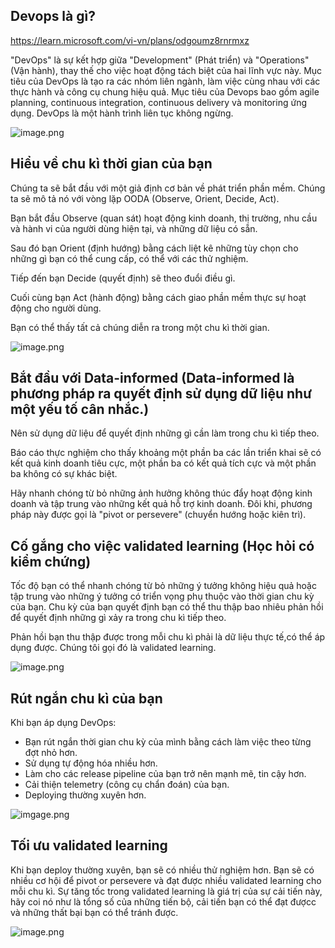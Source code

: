 ## Devops là gì?
https://learn.microsoft.com/vi-vn/plans/odgoumz8rnrmxz

"DevOps" là sự kết hợp giữa "Development" (Phát triển) và "Operations" (Vận hành), thay thế cho việc hoạt động tách biệt của hai lĩnh vực này. Mục tiêu của DevOps là tạo ra các nhóm liên ngành, làm việc cùng nhau với các thực hành và công cụ chung hiệu quả. Mục tiêu của Devops bao gồm agile planning, continuous integration, continuous delivery và monitoring ứng dụng. DevOps là một hành trình liên tục không ngừng.

![image.png](https://learn.microsoft.com/vi-vn/training/wwl-azure/introduction-to-devops/media/devops-cycle-98924900-a8ba6dc4.png)

## Hiểu về chu kì thời gian của bạn

Chúng ta sẽ bắt đầu với một giả định cơ bản về phát triển phần mềm. Chúng ta sẽ mô tả nó với vòng lặp OODA (Observe, Orient, Decide, Act).

Bạn bắt đầu Observe (quan sát) hoạt động kinh doanh, thị trường, nhu cầu và hành vi của người dùng hiện tại, và những dữ liệu có sẵn.

Sau đó bạn Orient (định hướng) bằng cách liệt kê những tùy chọn cho những gì bạn có thể cung cấp, có thể với các thử nghiệm.

Tiếp đến bạn Decide (quyết định) sẽ theo đuổi điều gì.

Cuối cùng bạn Act (hành động) bằng cách giao phần mềm thực sự hoạt động cho người dùng.

Bạn có thể thấy tất cả chúng diễn ra trong một chu kì thời gian.

![image.png](https://learn.microsoft.com/vi-vn/training/wwl-azure/introduction-to-devops/media/devops-road-3eb79373-55826718.png)

## Bắt đầu với Data-informed (Data-informed là phương pháp ra quyết định sử dụng dữ liệu như một yếu tố cân nhắc.)

Nên sử dụng dữ liệu để quyết định những gì cần làm trong chu kì tiếp theo.

Báo cáo thực nghiệm cho thấy khoảng một phần ba các lần triển khai sẽ có kết quả kinh doanh tiêu cực, một phần ba có kết quả tích cực và một phần ba không có sự khác biệt.

Hãy nhanh chóng từ bỏ những ảnh hưởng không thúc đẩy hoạt động kinh doanh và tập trung vào những kết quả hỗ trợ kinh doanh. Đôi khi, phương pháp này được gọi là "pivot or persevere" (chuyển hướng hoặc kiên trì).


## Cố gắng cho việc validated learning (Học hỏi có kiểm chứng)

Tốc độ bạn có thể nhanh chóng từ bỏ những ý tưởng không hiệu quả hoặc tập trung vào những ý tưởng có triển vọng phụ thuộc vào thời gian chu kỳ của bạn. Chu kỳ của bạn quyết định bạn có thể thu thập bao nhiêu phản hồi để quyết định những gì xảy ra trong chu kì tiếp theo. 

Phản hồi bạn thu thập được trong mỗi chu kì phải là dữ liệu thực tế,có thể áp dụng được. Chúng tôi gọi đó là validated learning.

![image.png](https://learn.microsoft.com/vi-vn/training/wwl-azure/introduction-to-devops/media/devops-road-validated-learning-b7c460aa-622f7b18.png)

## Rút ngắn chu kì của bạn

Khi bạn áp dụng DevOps:

* Bạn rút ngắn thời gian chu kỳ của mình bằng cách làm việc theo từng đợt nhỏ hơn.
* Sử dụng tự động hóa nhiều hơn.
* Làm cho các release pipeline của bạn trở nên mạnh mẽ, tin cậy hơn.
* Cải thiện telemetry (công cụ chẩn đoán) của bạn.
* Deploying thường xuyên hơn.

![imgage.png](https://learn.microsoft.com/vi-vn/training/wwl-azure/introduction-to-devops/media/devops-road-shorten-cycle-time-360c6a21-d01a6ac6.png)

## Tối ưu validated learning

Khi bạn deploy thường xuyên, bạn sẽ có nhiều thử nghiệm hơn. Bạn sẽ có nhiều cơ hội để pivot or persevere và đạt được nhiều validated learning cho mỗi chu kì. Sự tăng tốc trong validated learning là giá trị của sự cải tiến này, hãy coi nó như là tổng số của những tiến bộ, cải tiến bạn có thể đạt đượcc và những thất bại bạn có thể tránh được.

![image.png](https://learn.microsoft.com/vi-vn/training/wwl-azure/introduction-to-devops/media/devops-road-optimize-learning-3f77fb52-55675a69.png)

